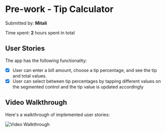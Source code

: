 # Pre-work - Tip Calculator


Submitted by: **Mitali**

Time spent: **2** hours spent in total

## User Stories

The app has the following functionality:

* [x] User can enter a bill amount, choose a tip percentage, and see the tip and total values.
* [x] User can select between tip percentages by tapping different values on the segmented control and the tip value is updated accordingly

## Video Walkthrough

Here's a walkthrough of implemented user stories:

<img src='https://media.giphy.com/media/GgwkcevJSdXzp2R3Ab/giphy.gif' title='Video Walkthrough' width='' alt='Video Walkthrough' />
